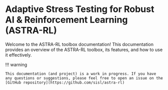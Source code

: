 # Adaptive Stress Testing for Robust AI & Reinforcement Learning (ASTRA-RL)

Welcome to the ASTRA-RL toolbox documentation! This documentation provides an overview of the ASTRA-RL toolbox, its features, and how to use it effectively.

!!! warning
    
    This documentation (and project) is a work in progress. If you have any questions or suggestions, please feel free to open an issue on the [GitHub repository](https://github.com/sisl/astra-rl)
